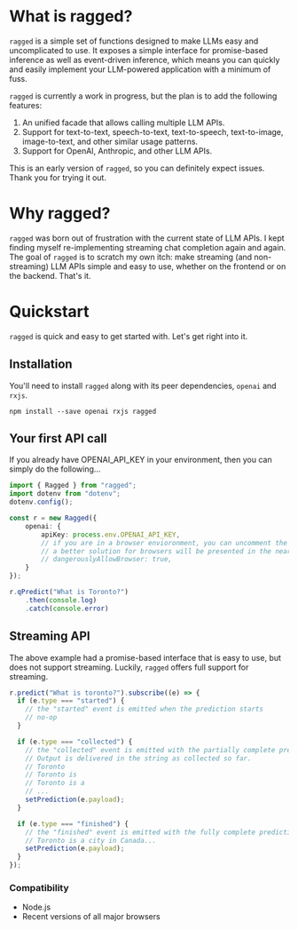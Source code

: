 
# What is ragged?

`ragged` is a simple set of functions designed to make LLMs easy and uncomplicated to use. It exposes a simple interface for promise-based inference as well as event-driven inference, which means you can quickly and easily implement your LLM-powered application with a minimum of fuss.

`ragged` is currently a work in progress, but the plan is to add the following features:

1. An unified facade that allows calling multiple LLM APIs.
2. Support for text-to-text, speech-to-text, text-to-speech, text-to-image, image-to-text, and other similar usage patterns.
3. Support for OpenAI, Anthropic, and other LLM APIs.

This is an early version of `ragged`, so you can definitely expect issues. Thank you for trying it out.

# Why ragged?

`ragged` was born out of frustration with the current state of LLM APIs. I kept finding myself re-implementing streaming chat completion again and again. The goal of `ragged` is to scratch my own itch: make streaming (and non-streaming) LLM APIs simple and easy to use, whether on the frontend or on the backend. That's it.

# Quickstart

`ragged` is quick and easy to get started with. Let's get right into it.

## Installation

You'll need to install `ragged` along with its peer dependencies, `openai` and `rxjs`.

```
npm install --save openai rxjs ragged
```

## Your first API call

If you already have OPENAI_API_KEY in your environment, then you can simply do the following...

```ts
import { Ragged } from "ragged";
import dotenv from "dotenv";
dotenv.config();

const r = new Ragged({
    openai: {
        apiKey: process.env.OPENAI_API_KEY,
        // if you are in a browser envioronment, you can uncomment the following line to try out ragged.
        // a better solution for browsers will be presented in the near future.
        // dangerouslyAllowBrowser: true,
    }
});

r.qPredict("What is Toronto?")
    .then(console.log)
    .catch(console.error)
```

## Streaming API

The above example had a promise-based interface that is easy to use, but does not support streaming. Luckily, `ragged` offers full support for streaming.

```ts
r.predict("What is toronto?").subscribe((e) => {
  if (e.type === "started") {
    // the "started" event is emitted when the prediction starts
    // no-op
  }

  if (e.type === "collected") {
    // the "collected" event is emitted with the partially complete prediction as it streams down
    // Output is delivered in the string as collected so far.
    // Toronto
    // Toronto is
    // Toronto is a
    // ...
    setPrediction(e.payload);
  }

  if (e.type === "finished") {
    // the "finished" event is emitted with the fully complete prediction
    // Toronto is a city in Canada...
    setPrediction(e.payload); 
  }
});
```

### Compatibility

* Node.js
* Recent versions of all major browsers
